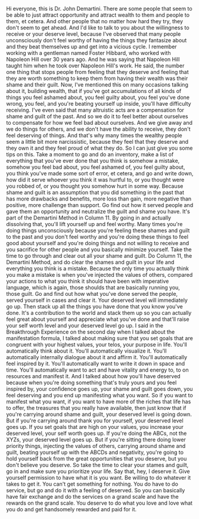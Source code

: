  Hi everyone, this is Dr. John Demartini. There are some people that seem to be able to just attract opportunity and attract wealth to them and people to them, et cetera. And other people that no matter how hard they try, they don't seem to get ahead. And I'd like to talk to you about the willingness to receive or your deserve level, because I've observed that many people unconsciously don't feel worthy of having the things they fantasize about and they beat themselves up and get into a vicious cycle. I remember working with a gentleman named Foster Hibbard, who worked with Napoleon Hill over 30 years ago. And he was saying that Napoleon Hill taught him when he took over Napoleon Hill's work. He said, the number one thing that stops people from feeling that they deserve and feeling that they are worth something to keep them from having their wealth was their shame and their guilt. Now, I've mentioned this on many occasions talking about it, building wealth, that if you've got accumulations of all kinds of things you feel ashamed about, you feel guilty about, you feel you've done wrong, you feel, and you're beating yourself up inside, you'll have difficulty receiving. I've even said that many altruistic acts are a compensation for shame and guilt of the past. And so we do it to feel better about ourselves to compensate for how we feel bad about ourselves. And we give away and we do things for others, and we don't have the ability to receive, they don't feel deserving of things. And that's why many times the wealthy people seem a little bit more narcissistic, because they feel that they deserve and they own it and they feel proud of what they do. So I can just give you some tips on this. Take a moment to go and do an inventory, make a list of everything that you've ever done that you think is somehow a mistake, somehow you feel bad about, you feel ashamed of, you feel guilty about, you think you've made some sort of error, et cetera, and go and write down, how did it serve whoever you think it was hurtful to, or you thought were you robbed of, or you thought you somehow hurt in some way. Because shame and guilt is an assumption that you did something in the past that has more drawbacks and benefits, more loss than gain, more negative than positive, more challenge than support. Go find out how it served people and gave them an opportunity and neutralize the guilt and shame you have. It's part of the Demartini Method in Column 11. By going in and actually dissolving that, you'll lift yourself up and feel worthy. Many times you're doing things unconsciously because you're feeling these shames and guilt to the past and you don't feel worthy and you're doing these things to feel good about yourself and you're doing things and not willing to receive and you sacrifice for other people and you basically minimize yourself. Take the time to go through and clear out all your shame and guilt. Do Column 11, the Demartini Method, and do clear the shames and guilt in your life and everything you think is a mistake. Because the only time you actually think you make a mistake is when you've injected the values of others, compared your actions to what you think it should have been with imperative language, which is again, those shoulds that are basically running you, those guilt. Go and find out how what you've done served the people, served yourself in cases and clear it. Your deserved level will immediately go up. Then stack up all the things you have done that you know you've done. It's a contribution to the world and stack them up so you can actually feel great about yourself and appreciate what you've done and that'll raise your self worth level and your deserved level go up. I said in the Breakthrough Experience on the second day when I talked about the manifestation formula, I talked about making sure that you set goals that are congruent with your highest values, your telos, your purpose in life. You'll automatically think about it. You'll automatically visualize it. You'll automatically internally dialogue about it and affirm it. You'll automatically feel inspired by it. You'll automatically want to write it down in space and time. You'll automatically want to act and have vitality and energy to, to on resources and manifest it. And I talked about how you'll have deserved because when you're doing something that's truly yours and you feel inspired by, your confidence goes up, your shame and guilt goes down, you feel deserving and you end up manifesting what you want. So if you want to manifest what you want, if you want to have more of the riches that life has to offer, the treasures that you really have available, then just know that if you're carrying around shame and guilt, your deserved level is going down. But if you're carrying around thank you for yourself, your deserved level goes up. If you set goals that are high on your values, you increase your deserved level, your self worth goes up. If you're doing the ABCs, not the XYZs, your deserved level goes up. But if you're sitting there doing lower priority things, injecting the values of others, carrying around shame and guilt, beating yourself up with the ABCDs and negativity, you're going to hold yourself back from the great opportunities that you deserve, but you don't believe you deserve. So take the time to clear your stames and guilt, go in and make sure you prioritize your life. Say that, hey, I deserve it. Give yourself permission to have what it is you want. Be willing to do whatever it takes to get it. You can't get something for nothing. You do have to do service, but go and do it with a feeling of deserved. So you can basically have fair exchange and do the services on a grand scale and have the rewards on the grand scale. You deserve to do what you love and love what you do and get handsomely rewarded and paid for it.